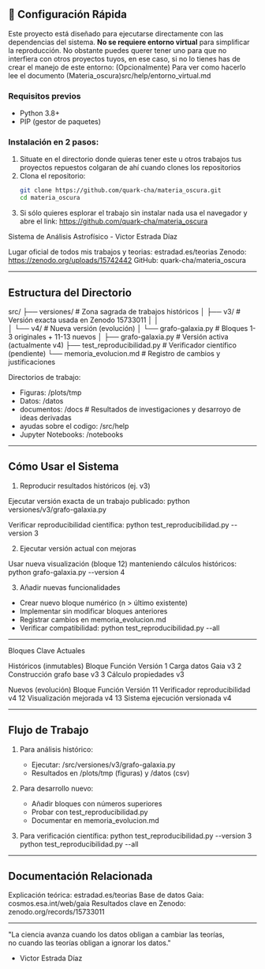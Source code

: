 ## 🚀 Configuración Rápida

Este proyecto está diseñado para ejecutarse directamente con las dependencias del sistema. **No se requiere entorno virtual** para simplificar la reproducción.
No obstante puedes querer tener uno para que no interfiera con otros proyectos tuyos, en ese caso, si no lo tienes has de crear el manejo de este entorno:
(Opcionalmente)
Para ver como hacerlo lee el documento (Materia_oscura)src/help/entorno_virtual.md


### Requisitos previos
- Python 3.8+
- PIP (gestor de paquetes)

### Instalación en 2 pasos:
1. Situate en el directorio donde quieras tener este u otros trabajos
   tus proyectos repuestos colgaran de ahí cuando clones los repositorios
2. Clona el repositorio:
   ```bash
   git clone https://github.com/quark-cha/materia_oscura.git
   cd materia_oscura
3. Si sólo quieres esplorar el trabajo sin instalar nada usa el navegador
   y abre el link: https://github.com/quark-cha/materia_oscura


Sistema de Análisis Astrofísico - Victor Estrada Díaz

Lugar oficial de todos mis trabajos y teorias: estradad.es/teorias
Zenodo: https://zenodo.org/uploads/15742442
GitHub: quark-cha/materia_oscura

---

Estructura del Directorio
-------------------------

src/
├── versiones/               # Zona sagrada de trabajos históricos
│   ├── v3/                  # Versión exacta usada en Zenodo 15733011
│   │   
│   └── v4/                  # Nueva versión (evolución)
│       └── grafo-galaxia.py # Bloques 1-3 originales + 11-13 nuevos
│
├── grafo-galaxia.py         # Versión activa (actualmente v4)
├── test_reproducibilidad.py # Verificador científico (pendiente)
└── memoria_evolucion.md     # Registro de cambios y justificaciones

Directorios de trabajo:
- Figuras: /plots/tmp
- Datos: /datos
- documentos: /docs   # Resultados de investigaciones y desarroyo de ideas derivadas
- ayudas sobre el codigo: /src/help
- Jupyter Notebooks: /notebooks
---

Cómo Usar el Sistema
--------------------

1. Reproducir resultados históricos (ej. v3)

Ejecutar versión exacta de un trabajo publicado:
python versiones/v3/grafo-galaxia.py

Verificar reproducibilidad científica:
python test_reproducibilidad.py --version 3

2. Ejecutar versión actual con mejoras

Usar nueva visualización (bloque 12) manteniendo cálculos históricos:
python grafo-galaxia.py --version 4

3. Añadir nuevas funcionalidades
- Crear nuevo bloque numérico (n > último existente)
- Implementar sin modificar bloques anteriores
- Registrar cambios en memoria_evolucion.md
- Verificar compatibilidad:
  python test_reproducibilidad.py --all

---

Bloques Clave Actuales

Históricos (inmutables)
Bloque  Función                 Versión
1       Carga datos Gaia        v3
2       Construcción grafo base v3
3       Cálculo propiedades     v3

Nuevos (evolución)
Bloque  Función                     Versión
11      Verificador reproducibilidad v4
12      Visualización mejorada       v4
13      Sistema ejecución versionada v4

---

Flujo de Trabajo
----------------

1. Para análisis histórico:
   - Ejecutar: /src/versiones/v3/grafo-galaxia.py
   - Resultados en /plots/tmp (figuras) y /datos (csv)

2. Para desarrollo nuevo:
   - Añadir bloques con números superiores
   - Probar con test_reproducibilidad.py
   - Documentar en memoria_evolucion.md

3. Para verificación científica:
   python test_reproducibilidad.py --version 3
   python test_reproducibilidad.py --all

---

Documentación Relacionada
-------------------------
Explicación teórica: estradad.es/teorias
Base de datos Gaia: cosmos.esa.int/web/gaia
Resultados clave en Zenodo: zenodo.org/records/15733011

---

"La ciencia avanza cuando los datos obligan a cambiar las teorías,  
no cuando las teorías obligan a ignorar los datos."  
- Victor Estrada Díaz